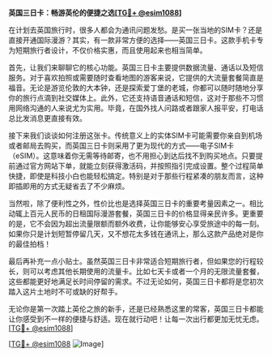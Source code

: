 **英国三日卡：畅游英伦的便捷之选[[TG💪+ @esim1088](https://t.me/s/esim1088)]**

在计划去英国旅行时，很多人都会为通讯问题发愁。是买一张当地的SIM卡？还是直接开通国际漫游？其实，有一款非常方便的选择——英国三日卡。这款手机卡专为短期旅行者设计，不仅价格实惠，而且使用起来也相当简单。

首先，让我们来聊聊它的核心功能。英国三日卡主要提供数据流量、通话以及短信服务。对于喜欢拍照或需要随时查看地图的游客来说，它提供的大流量套餐简直是福音。无论是游览伦敦的大本钟，还是探索爱丁堡的老城，你都可以随时随地分享你的旅行点滴到社交媒体上。此外，它还支持语音通话和短信，这对于那些不习惯用网络沟通的人来说尤为实用。毕竟，在国外找人问路或者跟家人报平安，打电话总比发消息更直接有效。

接下来我们谈谈如何注册这张卡。传统意义上的实体SIM卡可能需要你亲自到机场或者邮局去购买，而英国三日卡则采用了更为现代的方式——电子SIM卡（eSIM）。这意味着你无需等待邮寄，也不用担心到达后找不到购买地点。只要提前通过官方网站下单，就能立刻获得激活码，并按照指引完成设置。整个过程简单快捷，即使是科技小白也能轻松搞定。特别是对于那些行程紧凑的朋友而言，这种即插即用的方式无疑省去了不少麻烦。

当然啦，除了便利性之外，性价比也是选择英国三日卡的重要考量因素之一。相比动辄上百元人民币的日租国际漫游套餐，英国三日卡的价格显得亲民许多。更重要的是，它不会因为超出流量限额而额外收费，让你能够安心享受旅途中的每一刻。如果你只是计划短暂停留几天，又不想花太多钱在通讯上，那么这款产品绝对是你的最佳拍档！

最后再补充一点小贴士。虽然英国三日卡非常适合短期旅行者，但如果您的行程较长，则可以考虑其他长期使用的流量卡。比如七天卡或者一个月的无限流量套餐，这些都能更好地满足长时间停留的需求。不过无论如何，英国三日卡都将是您初次踏入这片土地时不可或缺的好帮手。

无论你是第一次踏上英伦之旅的新手，还是已经熟悉这里的常客，英国三日卡都能让你感受到不一样的便捷与舒适。现在就行动吧！让每一次出行都更加无忧无虑。[[TG💪+ @esim1088](https://t.me/s/esim1088)]

[[TG💪+ @esim1088](https://t.me/s/esim1088) ![Image](https://i.postimg.cc/4NQfJmqS/Snipaste-2025-05-13-00-14-12.png)]